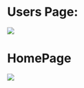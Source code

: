 <h1>Users Page: </h1>
<img src="https://cdn-images-1.medium.com/max/800/1*yZaApaFy4pAUkoHHkG58AQ.png"/>
<h1>HomePage</h1>
<img src="https://cdn-images-1.medium.com/max/800/1*xWX75rT1fqQVqj-2hiztmg.png"/>
